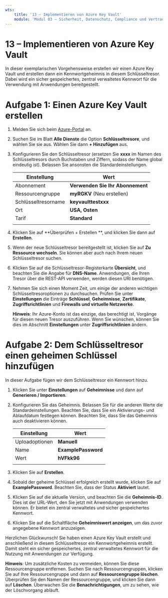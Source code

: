 ```yaml
---
wts:
    title: '13 – Implementieren von Azure Key Vault'
    module: 'Modul 03 – Sicherheit, Datenschutz, Compliance und Vertrauen'
---
```

# 13 – Implementieren von Azure Key Vault

In dieser exemplarischen Vorgehensweise erstellen wir einen Azure Key Vault und erstellen dann ein Kennwortgeheimnis in diesem Schlüsseltresor. Dabei wird ein sicher gespeichertes, zentral verwaltetes Kennwort für die Verwendung mit Anwendungen bereitgestellt.

# Aufgabe 1: Einen Azure Key Vault erstellen

1. Melden Sie sich beim [Azure-Portal](https://portal.azure.com) an.

2. Suchen Sie im Blatt **Alle Dienste** die Option **Schlüsseltresore**, und wählen Sie sie aus. Wählen Sie dann **+ Hinzufügen** aus.

3. Konfigurieren Sie den Schlüsseltresor (ersetzen Sie **xxxx** im Namen des Schlüsseltresors durch Buchstaben und Ziffern, sodass der Name global eindeutig ist). Belassen Sie ansonsten die Standardeinstellungen.

    | Einstellung | Wert | 
    | --- | --- |
    | Abonnement | **Verwenden Sie Ihr Abonnement** |
    | Ressourcengruppe | **myRGKV** (Neu erstellen) |
    | Schlüsseltresorname | **keyvaulttestxxx** |
    | Ort | **USA, Osten** |
    | Tarif | **Standard** |
    | | |

4. Klicken Sie auf **Überprüfen + Erstellen **, und klicken Sie dann auf **Erstellen**. 

5. Wenn der neue Schlüsseltresor bereitgestellt ist, klicken Sie auf **Zu Ressource wechseln**. Sie können aber auch nach Ihrem neuen Schlüsseltresor suchen. 

6. Klicken Sie auf die Schlüsseltresor-Registerkarte **Übersicht**, und beachten Sie die Angabe für **DNS-Name**. Anwendungen, die Ihren Tresor über die REST-API verwenden, werden diesen URI benötigen.

7. Nehmen Sie sich einen Moment Zeit, um einige der anderen wichtigen Schlüsseltresoroptionen zu durchsuchen. Prüfen Sie unter **Einstellungen** die Einträge **Schlüssel**, **Geheimnisse**, **Zertifikate**, **Zugriffsrichtlinien** und **Firewalls und virtuelle Netzwerke**.

    **Hinweis**: Ihr Azure-Konto ist das einzige, das berechtigt ist, Vorgänge für diesen neuen Tresor auszuführen. Wenn Sie wünschen, können Sie dies im Abschnitt **Einstellungen** unter **Zugriffsrichtlinien** ändern.

# Aufgabe 2: Dem Schlüsseltresor einen geheimen Schlüssel hinzufügen
        
In dieser Aufgabe fügen wir dem Schlüsseltresor ein Kennwort hinzu. 

1. Klicken Sie unter **Einstellungen** auf **Geheimnisse** und dann auf **Generieren / Importieren**.

2. Konfigurieren Sie das Geheimnis. Belassen Sie für die anderen Werte die Standardeinstellungen. Beachten Sie, dass Sie ein Aktivierungs- und Ablaufdatum festlegen können. Beachten Sie, dass Sie das Geheimnis auch deaktivieren können.

    | Einstellung | Wert | 
    | --- | --- |
    | Uploadoptionen | **Manuell** |
    | Name | **ExamplePassword** |
    | Wert | **hVFkk96** |
    | | |

3. Klicken Sie auf **Erstellen**.

4. Sobald der geheime Schlüssel erfolgreich erstellt wurde, klicken Sie auf **ExamplePassword**. Beachten Sie, dass der Status **Aktiviert** lautet.

5. Klicken Sie auf die aktuelle Version, und beachten Sie die **Geheimnis-ID**. Dies ist der URL-Wert, den Sie jetzt mit Anwendungen verwenden können. Er bietet ein zentral verwaltetes und sicher gespeichertes Kennwort.

6. Klicken Sie auf die Schaltfläche **Geheimniswert anzeigen**, um das zuvor angegebene Kennwort anzuzeigen.

Herzlichen Glückwunsch! Sie haben einen Azure Key Vault erstellt und anschließend in diesem Schlüsseltresor ein Kennwortgeheimnis erstellt. Damit steht ein sicher gespeichertes, zentral verwaltetes Kennwort für die Nutzung mit Anwendungen zur Verfügung.

**Hinweis**: Um zusätzliche Kosten zu vermeiden, können Sie diese Ressourcengruppe entfernen. Suchen Sie nach Ressourcengruppen, klicken Sie auf Ihre Ressourcengruppe und dann auf **Ressourcengruppe löschen**. Überprüfen Sie den Namen der Ressourcengruppe, und klicken Sie dann auf **Löschen**. Überwachen Sie die **Benachrichtigungen**, um zu sehen, wie der Löschvorgang abläuft.
